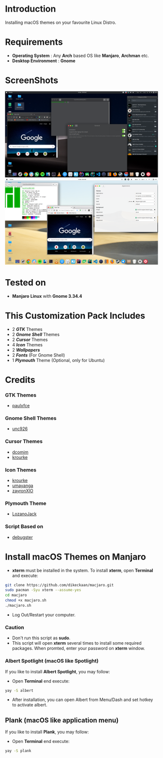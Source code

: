 # Introduction
Installing macOS themes on your favourite Linux Distro.

# Requirements
- **Operating System** : Any **Arch** based OS like **Manjaro**, **Archman** etc.
- **Desktop Environment** : **Gnome**

# ScreenShots
![1](https://raw.githubusercontent.com/dikeckaan/macjaro/master/screenshot5.png)
![2](https://raw.githubusercontent.com/dikeckaan/macjaro/master/screenshot6.png)
<!--!
[3](https://raw.githubusercontent.com/dikeckaan/macjaro/master/screenshoot2.png)
![4](https://raw.githubusercontent.com/dikeckaan/macjaro/master/screenshoot3.png)
![5](https://raw.githubusercontent.com/dikeckaan/macjaro/master/screenshot4.png)
-->
# Tested on
- **Manjaro** **Linux** with **Gnome 3.34.4**


# This Customization Pack Includes
- 2 **_GTK_** Themes
- 2 **_Gnome Shell_** Themes
- 2 **_Cursor_** Themes
- 4 **_Icon_** Themes
- 2 **_Wallpapers_**
- 2 **_Fonts_** (For Gnome Shell)
- 1 **_Plymouth_** Theme (Optional, only for Ubuntu)

# Credits
### GTK Themes
- [paulxfce](https://www.gnome-look.org/p/1241688/)
### Gnome Shell Themes
- [unc926](https://www.gnome-look.org/p/1213208/)
### Cursor Themes
- [dcomim](https://www.gnome-look.org/p/1241071/)
- [krourke](https://www.gnome-look.org/p/1148692/)
### Icon Themes
- [krourke](https://www.gnome-look.org/p/1148695/)
- [umayanga](https://www.gnome-look.org/p/1102582/)
- [zayronXIO](https://www.gnome-look.org/p/1210856/)
### Plymouth Theme
- [LozanoJack](https://www.gnome-look.org/p/1009320/)

### Script Based on
- [debugster](https://github.com/debugster/GnomeTweaks)

# Install macOS Themes on Manjaro
- **xterm** must be installed in the system. To install **xterm**, open **Terminal** and execute:
```bash
git clone https://github.com/dikeckaan/macjaro.git
sudo pacman -Syu xterm --assume-yes
cd macjaro
chmod +x macjaro.sh
./macjaro.sh
```
- Log Out/Restart your computer.

### Caution
- Don't run this script as **sudo**.
- This script will open **xterm** several times to install some required packages. When promted, enter your password on **xterm** window.



### Albert Spotlight (macOS like Spotlight)
If you like to install **Albert Spotlight**, you may follow:
- Open **Terminal** end execute:

```bash
yay -S albert
```
- After installation, you can open Albert from Menu/Dash and set hotkey to activate albert.

## Plank (macOS like application menu)
If you like to install **Plank**, you may follow:
- Open **Terminal** end execute:

```bash
yay -S plank
```